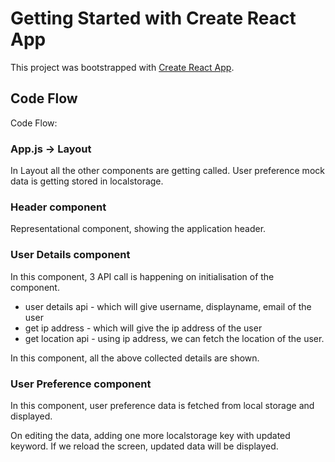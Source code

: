 # Getting Started with Create React App

This project was bootstrapped with [Create React App](https://github.com/facebook/create-react-app).

## Code Flow

Code Flow:
### App.js -> Layout

In Layout all the other components are getting called.
User preference mock data is getting stored in localstorage.

### Header component

Representational component, showing the application header.

### User Details component

In this component, 3 API call is happening on initialisation of the component.
* user details api - which will give username, displayname, email of the user
* get ip address - which will give the ip address of the user
* get location api - using ip address, we can fetch the location of the user.

In this component, all the above collected details are shown.

### User Preference component

In this component, user preference data is fetched from local storage and displayed.

On editing the data, adding one more localstorage key with updated keyword. If we reload the screen, updated data will be displayed.